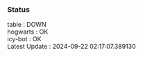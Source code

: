 ### Status


table : DOWN  
hogwarts : OK  
icy-bot : OK  
Latest Update : 2024-09-22 02:17:07.389130
